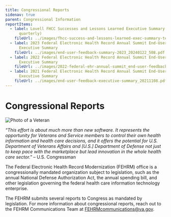 ```yaml
---
title: Congressional Reports
sidenav: true
parent: Congressional Information
reportItems:
  - label: Lovell FHCC Successes and Lessons Learned Executive Summary (updated
      quarterly)
    fileUrl: ../images/fhcc-success-and-lessons-learned-exec-summary-text-6.28.24_508ed.pdf
  - label: 2023 Federal Electronic Health Record Annual Summit End-User Feedback
      Executive Summary
    fileUrl: ../images/end-user-feedback-summary-2023_20240122_508.pdf
  - label: 2022 Federal Electronic Health Record Annual Summit End-User Feedback
      Executive Summary
    fileUrl: ../images/2022-federal-ehr-annual-summit_end-user-feedback-summary_20230110_508.pdf
  - label: 2021 Federal Electronic Health Record Annual Summit End-User Feedback
      Executive Summary
    fileUrl: ../images/end-user-feedback-executive-summary_20211108.pdf
---
```

# Congressional Reports

![Photo of a Veteran](/images/1000w_q95-4-.jpg)

_“This effort is about much more than new software. It represents the opportunity for Veterans and Service members to control their own health information and health care decisions, and it offers the potential for U.S. Department of Veterans Affairs and [U.S.] Department of Defense not just to keep pace with the marketplace but lead innovation in the whole health care sector."_ – U.S. Congressman

The Federal Electronic Health Record Modernization (FEHRM) office is a congressionally mandated organization subject to legislation, such as the annual National Defense Authorization Act, the annual spending bill, and other legislation governing the federal health care information technology enterprise.

The FEHRM submits several reports to Congress as mandated by legislation. For more information about congressional reports, reach out to the FEHRM Communications Team at FEHRMcommunications@va.gov. 
